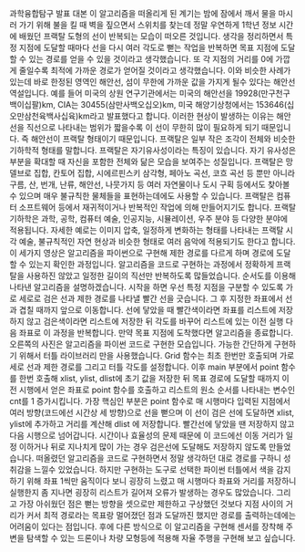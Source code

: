 과학융합탐구 발표 대본
이 알고리즘을 떠올리게 된 계기는 밤에 잠에서 깨서 물을 마시러 가기 위해 불을 킬 때 벽을 짚으면서 스위치를 찾는데 정말 우연하게 1학년 정보 시간에 배웠던 프랙탈 도형의 선이 반복되는 모습이 떠오른 것입니다.
생각을 정리하면서 특정 지점에 도달할 때마다 선을 다시 여러 각도로 뻗는 작업을 반복하면 목표 지점에 도달할 수 있는 경로를 얻을 수 있을 것이라고 생각했습니다. 또 각 지점의 거리를 0에 가깝게 줄일수록 최적에 가까운 경로가 얻어질 것이라고 생각했습니다.
이와 비슷한 사례가 있는데 바로 한정된 영역인 해안선, 섬이 무한에 가까운 값을 가지게 될수 있다는 해안선 역설입니다.
예를 들어 미국의 상원 연구기관에서는 미국의 해안선을 19928(만구천구백이십팔)km, CIA는 30455(삼만사백오십오)km, 미국 해양기상청에서는 153646(십오만삼천육백사십육)km라고 발표했다고 합니다.
이러한 현상이 발생하는 이유는 해안선을 직선으로 나타내는 범위가 짧을수록 이 선이 무한히 많이 필요하게 되기 때문입니다. 즉 해안선이 프랙탈 형태이기 때문입니다.
프랙탈은 일부 작은 조각이 전체와 비슷한 기하학적 형태를 말합니다.
프랙탈은 자기유사성이라는 특징이 있습니다. 자기 유사성은 부분을 확대할 때 자신을 포함한 전체와 닮은 모습을 보여주는 성질입니다.
프랙탈은 망델브로 집합, 칸토어 집합, 시에르핀스키 삼각형, 페아노 곡선, 코흐 곡선 등 뿐만 아니라 구름, 산, 번개, 난류, 해안선, 나뭇가지 등 여러 자연물이나 도시 구획 등에서도 찾아볼 수 있으며 매우 불규칙한 물체들을 표현하는데에도 사용할 수 있습니다.
프랙탈은 컴퓨터 소프트웨어 등에서 재귀적이거나 반복적인 작업에 의해 만들어지기도 합니다. 프랙탈 기하학은 과학, 공학, 컴퓨터 예술, 인공지능, 시뮬레이션, 우주 분야 등 다양한 분야에 적용됩니다. 자세한 예로는 이미지 압축, 일정하게 변화하는 형태를 나타내는 프랙탈 시각 예술, 불규칙적인 자연 현상과 비슷한 형태로 여러 음악에 적용되기도 한다고 합니다.
이 세가지 영상은 알고리즘을 파이썬으로 구현해 제한 경로를 다르게 하며 경로에 도달할 수 있는지 확인한 과정입니다.
알고리즘을 코드로 구현하는 과정에서 정확하게 프랙탈을 사용하진 않았고 일정한 길이의 직선만 반복하도록 많들었습니다.
순서도를 이용해 나타낸 알고리즘을 설명하겠습니다.
시작을 하면 우선 특정 지점을 구분할 수 있도록 가로 세로로 검은 선과 제한 경로를 나타낼 빨간 선을 긋습니다. 그 후 지정한 좌표에서 선과 겹칠 때까지 앞으로 이동합니다.
선에 닿았을 때 빨간색이라면 좌표를 리스트에 저장하지 않고 검은색이라면 리스트에 저장한 뒤 각도를 바꾸어 리스트에 있는 이전 실행 다음 좌표로 이 과정을 반복합니다.
만약 목표 지점에 도착했다면 알고리즘을 종료합니다.
오른쪽의 사진은 알고리즘을 파이썬 코드로 구현한 모습입니다.
가능한 간단하게 구현하기 위해서 터틀 라이브러리 만을 사용했습니다.
Grid 함수는 최초 한번만 호출되며 가로 세로 선과 제한 경로를 그리고 터틀 각도를 설정합니다. 이후 main 부분에서 point 함수를 한번 호출해 xlist, ylist, dlist에 초기 값을 저장한 뒤
목표 경로에 도달할 때까지 이전 시행에서 얻은 좌표로 point 함수를 호출하고 리스트의 원소 순서를 나타내는 변수인 cnt를 1 증가시킵니다.
가장 핵심인 부분은 point 함수로 매 시행마다 입력된 지점에서 여러 방향(코드에선 시간상 세
방향)으로 선을 뻗으며 이 선이 검은 선에 도달하면 xlist, ylist에 추가하고 거리를 계산해 dlist 에 저장합니다. 빨간선에 닿았을 땐 저장하지 않고 다음 시행으로 넘어갑니다.
시간이나 효율성의 문제 때문에 이 코드에선 이동 거리가 일정 이하거나 뒤로 지나치게 많이 가는 경우 검은선에 도달해도 저장하지 않도록 만들었습니다.
떠올렸던 알고리즘을 코드로 구현하면서 정말 생각하던 대로 경로를 구하니 성취감을 느낄수 있었습니다. 하지만 구현하는 도구로 선택한 파이썬 터틀에서 색을 감지하기 위해 좌표 1씩만 움직이다 보니 굉장히 느렸고 매 시행마다 좌표와 거리를 저장하니 실행한지 좀 지나면 굉장히 리스트가 길어져 오류가 발생하는 경우도 많았습니다. 그리고 가장 아쉬웠던 점은 뻗는 방향을 셋으로만 제한하고 구상했던 것보다 지점 사이의 거리가 커서 최적 경로라는 목표랑 멀어졌던 점과 도달까진 했지만 경로를 출력하는데에는 어려움이 있다는 점입니다. 후에 다른 방식으로 이 알고리즘을 구현해 센서를 장착해 주변을 탐색할 수 있는 드론이나 차량 모형등에 적용해 자율 주행을 구현해 보고 싶습니다.
